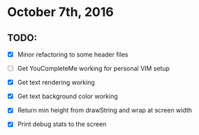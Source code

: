 # October 7th, 2016

## TODO:
- [x] Minor refactoring to some header files
- [ ] Get YouCompleteMe working for personal VIM setup
- [x] Get text rendering working
- [x] Get text background color working
- [x] Return min height from drawString and wrap at screen width
- [x] Print debug stats to the screen

